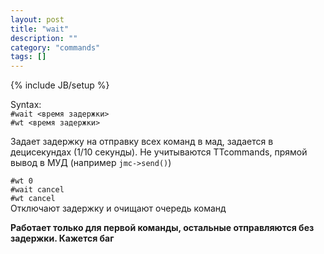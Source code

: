 ```yaml
---
layout: post
title: "wait"
description: ""
category: "commands"
tags: []
---
```

{% include JB/setup %}

Syntax:  
`#wait <время задержки>`  
`#wt <время задержки>`

Задает задержку на отправку всех команд в мад, задается в децисекундах (1/10 секунды).
Не учитываются TTcommands, прямой вывод в МУД (например `jmc->send()`)

`#wt 0`  
`#wait cancel`  
`#wt cancel`  
Отключают задержку и очищают очередь команд   

**Работает только для первой команды, остальные отправляются без задержки. Кажется баг**
